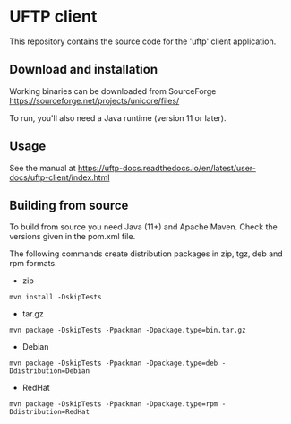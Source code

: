 # UFTP client

This repository contains the source code for the
'uftp' client application.

## Download and installation

Working binaries can be downloaded from SourceForge
https://sourceforge.net/projects/unicore/files/

To run, you'll also need a Java runtime (version 11 or later).

## Usage

See the manual at https://uftp-docs.readthedocs.io/en/latest/user-docs/uftp-client/index.html

## Building from source

To build from source you need Java (11+) and Apache Maven. 
Check the versions given in the pom.xml file. 

The following commands create distribution packages
in zip, tgz, deb and rpm formats.

 * zip
```
mvn install -DskipTests
```

 * tar.gz
 
```
mvn package -DskipTests -Ppackman -Dpackage.type=bin.tar.gz
```
 
 * Debian

```
mvn package -DskipTests -Ppackman -Dpackage.type=deb -Ddistribution=Debian
```

 * RedHat
 
```
mvn package -DskipTests -Ppackman -Dpackage.type=rpm -Ddistribution=RedHat
```



